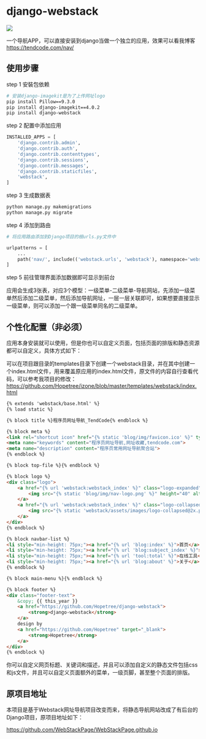 # django-webstack

![](https://camo.githubusercontent.com/cd5db39ba59752822b7770d5074571fc4db1660af9066dfdb9953ff53ed7195e/687474703a2f2f7777772e776562737461636b2e63632f6173736574732f696d616765732f707265766965772e676966)

一个导航APP，可以直接安装到django当做一个独立的应用，效果可以看我博客 https://tendcode.com/nav/

## 使用步骤

step 1 安裝包依赖

```bash
# 安装django-imagekit是为了上传网址logo
pip install Pillow==9.3.0
pip install django-imagekit==4.0.2
pip install django-webstack
```

step 2 配置中添加应用

```python
INSTALLED_APPS = [
    'django.contrib.admin',
    'django.contrib.auth',
    'django.contrib.contenttypes',
    'django.contrib.sessions',
    'django.contrib.messages',
    'django.contrib.staticfiles',
    'webstack',
]
```

step 3 生成数据表

```bash
python manage.py makemigrations
python manage.py migrate
```

step 4 添加到路由

```python
# 将应用路由添加到Django项目的根urls.py文件中

urlpatterns = [
    ...
    path('nav/', include(('webstack.urls', 'webstack'), namespace='webstack')),
]
```

step 5 前往管理界面添加数据即可显示到前台

应用会生成3张表，对应3个模型：一级菜单-二级菜单-导航网站，先添加一级菜单然后添加二级菜单，然后添加导航网址，一层一层关联即可，如果想要直接显示一级菜单，则可以添加一个跟一级菜单同名的二级菜单。

## 个性化配置（非必须）

应用本身安装就可以使用，但是你也可以自定义页面，包括页面的排版和静态资源都可以自定义，具体方式如下：

可以在项目跟目录的templates目录下创建一个webstack目录，并在其中创建一个index.html文件，用来覆盖原应用的index.html文件，原文件的内容自行查看代码，可以参考我项目的修改：https://github.com/Hopetree/izone/blob/master/templates/webstack/index.html

```html
{% extends 'webstack/base.html' %}
{% load static %}

{% block title %}程序员网址导航_TendCode{% endblock %}

{% block meta %}
<link rel="shortcut icon" href="{% static 'blog/img/favicon.ico' %}" type="image/x-icon"/>
<meta name="keywords" content="程序员网址导航,网址收藏,tendcode.com">
<meta name="description" content="程序员常用网址导航聚合站">
{% endblock %}

{% block top-file %}{% endblock %}

{% block logo %}
<div class="logo">
    <a href="{% url 'webstack:webstack_index' %}" class="logo-expanded">
        <img src="{% static 'blog/img/nav-logo.png' %}" height="40" alt=""/>
    </a>
    <a href="{% url 'webstack:webstack_index' %}" class="logo-collapsed">
        <img src="{% static 'webstack/assets/images/logo-collapsed@2x.png' %}" height="40" alt=""/>
    </a>
</div>
{% endblock %}

{% block navbar-list %}
<li style="min-height: 75px;"><a href="{% url 'blog:index' %}">首页</a></li>
<li style="min-height: 75px;"><a href="{% url 'blog:subject_index' %}">博客专题</a></li>
<li style="min-height: 75px;"><a href="{% url 'tool:total' %}">在线工具</a></li>
<li style="min-height: 75px;"><a href="{% url 'blog:about' %}">关于</a></li>
{% endblock %}

{% block main-menu %}{% endblock %}

{% block footer %}
<div class="footer-text">
    &copy; {{ this_year }}
    <a href="https://github.com/Hopetree/django-webstack">
        <strong>django-webstack</strong>
    </a>
    design by
    <a href="https://github.com/Hopetree" target="_blank">
        <strong>Hopetree</strong>
    </a>
</div>
{% endblock %}

```

你可以自定义网页标题、关键词和描述，并且可以添加自定义的静态文件包括css和js文件，并且可以自定义页面额外的菜单，一级页脚，甚至整个页面的排版。

## 原项目地址

本项目是基于Webstack网址导航项目改变而来，将静态导航网站改成了有后台的Django项目，原项目地址如下：

https://github.com/WebStackPage/WebStackPage.github.io

